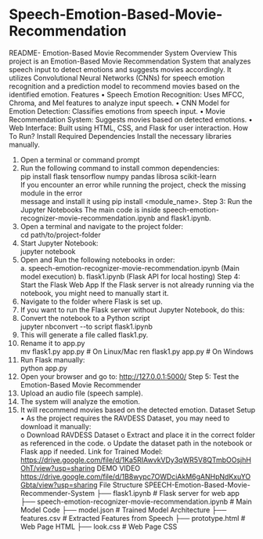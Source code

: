 # Speech-Emotion-Based-Movie-Recommendation
README- 
Emotion-Based Movie Recommender System 
Overview 
This project is an Emotion-Based Movie Recommendation System that analyzes speech input 
to detect emotions and suggests movies accordingly. It utilizes Convolutional Neural Networks 
(CNNs) for speech emotion recognition and a prediction model to recommend movies based on 
the identified emotion. 
Features 
• Speech Emotion Recognition: Uses MFCC, Chroma, and Mel features to analyze 
input speech. 
• CNN Model for Emotion Detection: Classifies emotions from speech input. 
• Movie Recommendation System: Suggests movies based on detected emotions. 
• Web Interface: Built using HTML, CSS, and Flask for user interaction. 
How To Run? 
Install Required Dependencies 
Install the necessary libraries manually. 
1. Open a terminal or command prompt 
2. Run the following command to install common dependencies:  
pip install flask tensorflow numpy pandas librosa scikit-learn  
If you encounter an error while running the project, check the missing module in the error      
message and install it using pip install <module_name>. 
Step 3: Run the Jupyter Notebooks 
The main code is inside speech-emotion-recognizer-movie-recommendation.ipynb and 
flask1.ipynb. 
1. Open a terminal and navigate to the project folder:  
cd path/to/project-folder 
2. Start Jupyter Notebook:  
jupyter notebook 
3. Open and Run the following notebooks in order:  
a. speech-emotion-recognizer-movie-recommendation.ipynb (Main model 
execution) 
b. flask1.ipynb (Flask API for local hosting) 
Step 4: Start the Flask Web App 
If the Flask server is not already running via the notebook, you might need to manually start it. 
1. Navigate to the folder where Flask is set up. 
2. If you want to run the Flask server without Jupyter Notebook, do this: 
3. Convert the notebook to a Python script  
jupyter nbconvert --to script flask1.ipynb 
4. This will generate a file called flask1.py. 
5. Rename it to app.py  
mv flask1.py app.py   # On Linux/Mac 
ren flask1.py app.py  # On Windows 
6. Run Flask manually:  
python app.py 
7. Open your browser and go to: 
http://127.0.0.1:5000/ 
Step 5: Test the Emotion-Based Movie Recommender 
1. Upload an audio file (speech sample). 
2. The system will analyze the emotion. 
3. It will recommend movies based on the detected emotion. 
Dataset Setup 
• As the project  requires the RAVDESS Dataset, you may need to download it manually:  
o Download RAVDESS Dataset 
o Extract and place it in the correct folder as referenced in the code. 
o Update the dataset path in the notebook or Flask app if needed. 
Link for Trained Model: 
https://drive.google.com/file/d/1Ka5RIAwvkVDy3qWR5V8QTmbOOsjhHOhT/view?usp=sharing 
DEMO VIDEO                       
https://drive.google.com/file/d/1B8wypc7OWDciAkM6gANHpNdKxuYOGbta/view?usp=sharing 
File Structure 
SPEECH-Emotion-Based-Movie-Recommender-System 
├── flask1.ipynb 
                # Flask server for web app 
├── speech-emotion-recognizer-movie-recommendation.ipynb  # Main Model Code 
├── model.json 
                   # Trained Model Architecture 
├── features.csv                   # Extracted Features from Speech 
├── prototype.html
                 # Web Page HTML 
├── look.css 
                      # Web Page CSS 
